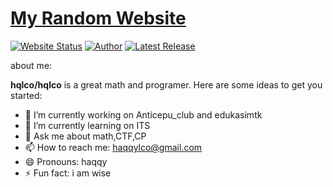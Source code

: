 # <a href="https://hqweb.vercel.app/" target="_blank">My Random Website</a>

[![Website Status](https://img.shields.io/badge/Website%20Status-Online-green)](https://hqweb.vercel.app)
[![Author](https://img.shields.io/badge/Author-moh%20rosy%20haqqy-blue.svg)](https://www.linkedin.com/in/rosyhaqqy)
[![Latest Release](https://img.shields.io/badge/Latest%20Release-14%20July%202022-yellow.svg)](https://github.com/hqlco/hqweb)

about me:

**hqlco/hqlco** is a great math and programer.
Here are some ideas to get you started:

- 🔭 I’m currently working on Anticepu_club and edukasimtk
- 🌱 I’m currently learning on ITS
- 💬 Ask me about math,CTF,CP
- 📫 How to reach me: haqqylco@gmail.com
- 😄 Pronouns: haqqy
- ⚡ Fun fact: i am wise